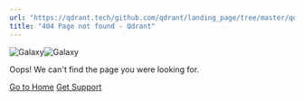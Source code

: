 ```yaml
---
url: "https://qdrant.tech/github.com/qdrant/landing_page/tree/master/qdrant-landing/content/documentation/concepts/hybrid-queries.md"
title: "404 Page not found - Qdrant"
---
```


![Galaxy](https://qdrant.tech/img/404-galaxy.svg)![Galaxy](https://qdrant.tech/img/404-galaxy-mobile.svg)

Oops! We can't find the page you were looking for.

[Go to Home](https://qdrant.tech/) [Get Support](https://discord.gg/qdrant)